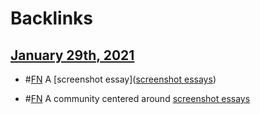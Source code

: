 
# Backlinks
## [January 29th, 2021](<January 29th, 2021.md>)
- #[FN](<FN.md>) A [screenshot essay]([screenshot essays](<screenshot essays.md>))

- #[FN](<FN.md>) A community centered around [screenshot essays](<screenshot essays.md>)

